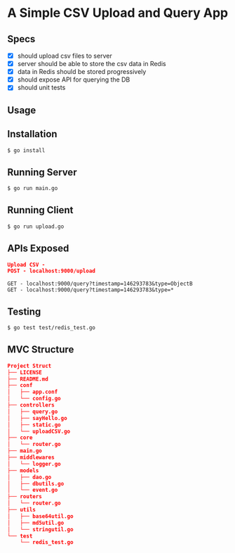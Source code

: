 A Simple CSV Upload and Query App
=============================

## Specs

- [x] should upload csv files to server
- [x] server should be able to store the csv data in Redis
- [x] data in Redis should be stored progressively
- [x] should expose API for querying the DB
- [x] should unit tests

## Usage

Installation
-----------
```sh
$ go install
```

Running Server
-----------
```sh
$ go run main.go
```

Running Client
-----------
```sh
$ go run upload.go
```

APIs Exposed
-----------
```json
Upload CSV - 
POST - localhost:9000/upload
```

``` QUERIES
GET - localhost:9000/query?timestamp=146293783&type=ObjectB
GET - localhost:9000/query?timestamp=146293783&type=*
```

Testing
-----------
```sh
$ go test test/redis_test.go
```

## MVC Structure

```json 
Project Struct
├── LICENSE
├── README.md
├── conf
│   ├── app.conf
│   └── config.go
├── controllers
│   ├── query.go
│   ├── sayHello.go
│   ├── static.go
│   └── uploadCSV.go
├── core
│   └── router.go
├── main.go
├── middlewares
│   └── logger.go
├── models
│   ├── dao.go
│   ├── dbutils.go
│   └── event.go
├── routers
│   └── router.go
├── utils
│   ├── base64util.go
│   ├── md5util.go
│   └── stringutil.go
└── test
    └── redis_test.go
 ```